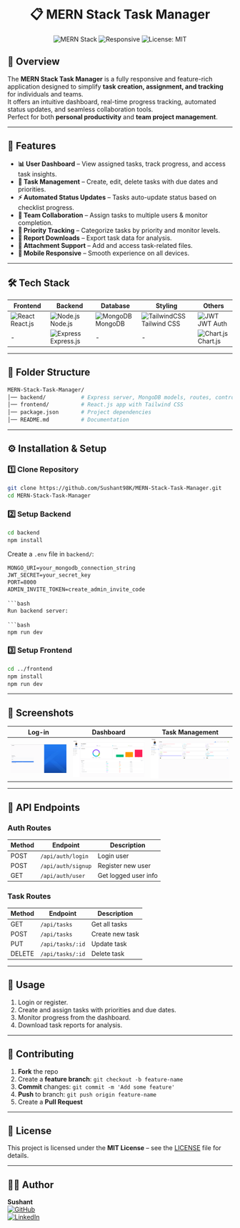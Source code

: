 <div align="center"> 

# 📋 MERN Stack Task Manager

![MERN Stack](https://img.shields.io/badge/MERN-Stack-blueviolet?style=for-the-badge&logo=mongodb&logoColor=white)
![Responsive](https://img.shields.io/badge/Responsive-Design-brightgreen?style=for-the-badge&logo=react&logoColor=white)
![License: MIT](https://img.shields.io/badge/License-MIT-yellow?style=for-the-badge)

</div>

## 📖 Overview

The **MERN Stack Task Manager** is a fully responsive and feature-rich application designed to simplify **task creation, assignment, and tracking** for individuals and teams.  
It offers an intuitive dashboard, real-time progress tracking, automated status updates, and seamless collaboration tools.  
Perfect for both **personal productivity** and **team project management**.

---

## 🚀 Features

- **📊 User Dashboard** – View assigned tasks, track progress, and access task insights.
- **📝 Task Management** – Create, edit, delete tasks with due dates and priorities.
- **⚡ Automated Status Updates** – Tasks auto-update status based on checklist progress.
- **🤝 Team Collaboration** – Assign tasks to multiple users & monitor completion.
- **📌 Priority Tracking** – Categorize tasks by priority and monitor levels.
- **📑 Report Downloads** – Export task data for analysis.
- **📎 Attachment Support** – Add and access task-related files.
- **📱 Mobile Responsive** – Smooth experience on all devices.

---

## 🛠 Tech Stack

| Frontend | Backend | Database | Styling | Others |
|----------|---------|----------|---------|--------|
| ![React](https://img.icons8.com/color/48/react-native.png) React.js | ![Node.js](https://img.icons8.com/color/48/nodejs.png) Node.js | ![MongoDB](https://img.icons8.com/color/48/mongodb.png) MongoDB | ![TailwindCSS](https://img.icons8.com/color/48/tailwindcss.png) Tailwind CSS | ![JWT](https://img.icons8.com/?size=48&id=rHpveptSuwDz&format=png&color=000000) JWT Auth |
| - | ![Express](https://img.icons8.com/ios/50/express-js.png) Express.js | - | - | ![Chart.js](https://img.icons8.com/color/48/combo-chart.png) Chart.js |

---

## 📂 Folder Structure

```bash
MERN-Stack-Task-Manager/
│── backend/           # Express server, MongoDB models, routes, controllers
│── frontend/          # React.js app with Tailwind CSS
│── package.json       # Project dependencies
│── README.md          # Documentation
```

---

## ⚙️ Installation & Setup

### 1️⃣ Clone Repository

```bash
git clone https://github.com/Sushant98K/MERN-Stack-Task-Manager.git
cd MERN-Stack-Task-Manager
```

### 2️⃣ Setup Backend

```bash
cd backend
npm install
```

Create a `.env` file in `backend/`:

```env
MONGO_URI=your_mongodb_connection_string
JWT_SECRET=your_secret_key
PORT=8000
ADMIN_INVITE_TOKEN=create_admin_invite_code

```bash
Run backend server:

```bash
npm run dev
```

### 3️⃣ Setup Frontend

```bash
cd ../frontend
npm install
npm run dev
```

---

## 📸 Screenshots

| Log-in | Dashboard | Task Management |
|-----------|-----------------|---------|
| ![LoginPage](Meta/login.png) | ![Dashboard](Meta/dashboard.png) | ![TaskManagement](Meta/management.png) |

---

## 📡 API Endpoints

### Auth Routes

| Method | Endpoint          | Description         |
|--------|-------------------|---------------------|
| POST   | `/api/auth/login` | Login user          |
| POST   | `/api/auth/signup`| Register new user   |
| GET    | `/api/auth/user`  | Get logged user info|

### Task Routes

| Method | Endpoint                 | Description              |
|--------|--------------------------|--------------------------|
| GET    | `/api/tasks`              | Get all tasks            |
| POST   | `/api/tasks`              | Create new task          |
| PUT    | `/api/tasks/:id`          | Update task              |
| DELETE | `/api/tasks/:id`          | Delete task              |

---

## 📌 Usage

1. Login or register.
2. Create and assign tasks with priorities and due dates.
3. Monitor progress from the dashboard.
4. Download task reports for analysis.

---

## 🤝 Contributing

1. **Fork** the repo
2. Create a **feature branch**: `git checkout -b feature-name`
3. **Commit** changes: `git commit -m 'Add some feature'`
4. **Push** to branch: `git push origin feature-name`
5. Create a **Pull Request**

---

## 📜 License

This project is licensed under the **MIT License** – see the [LICENSE](LICENSE) file for details.

---

## 👨‍💻 Author

**Sushant**  
[![GitHub](https://img.shields.io/badge/GitHub-Profile-black?logo=github)](https://github.com/Sushant98K)  
[![LinkedIn](https://img.shields.io/badge/LinkedIn-Connect-blue?logo=linkedin)](https://linkedin.com/in/your-link)  
